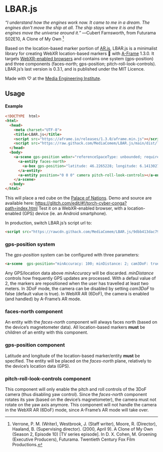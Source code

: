 # LBAR.js
*“I understand how the engines work now. It came to me in a dream. The engines don't move the ship at all. The ship stays where it is and the engines move the universe around it.”*
―Cubert Farnsworth, from Futurama S02E10, A Clone of My Own [^1]

Based on the location-based marker portion of [AR.js](https://github.com/AR-js-org/AR.js), LBAR.js is a minimalist library for creating WebXR location-based markers 📍 with [A-Frame](https://github.com/aframevr/aframe/) 1.3.0. It targets [WebXR-enabled browsers](https://caniuse.com/webxr) and contains one system (gps-position) and three components (faces-north; gps-position; pitch-roll-look-controls). LBAR.js’s last version is 0.3.1, and is published under the MIT Licence.

Made with ♡ at the [Media Engineering Institute](https://heig-vd.ch/en/research/mei).

## Usage

#### Example
```html
<!DOCTYPE  html>
<html>
  <head>
    <meta charset="UTF-8">
    <title>LBAR.js</title>
    <script src="https://aframe.io/releases/1.3.0/aframe.min.js"></script>
    <script src="https://raw.githack.com/MediaComem/LBAR.js/main/dist/lbar-v0.3.1.min.js"></script>
  </head>
  <body>
    <a-scene gps-position webxr="referenceSpaceType: unbounded; requiredFeatures: unbounded;">
      <a-entity faces-north>
        <a-box gps-position="latitude: 46.2265228; longitude: 6.1413027" color="red"></a-box>
      </a-entity>
      <a-entity position="0 0 0" camera pitch-roll-look-controls></a-entity>
    </a-scene>
  </body>
</html>
```
This will place a red cube on the [Palace of Nations](https://en.wikipedia.org/wiki/Palace_of_Nations).
Demo and source are available here: https://glitch.com/edit/#!/torch-cyber-conga?path=index.html
Test it on a WebXR-enabled browser, with a location-enabled (GPS) device (ie. an Android smartphone).

In production, switch LBAR.js’s script url to:
```html
<script src="https://rawcdn.githack.com/MediaComem/LBAR.js/9dbb413dac79430868844e7a06b82e89f112fed3/dist/lbar-v0.3.min.js"></script>
```
### gps-position system
The *gps-position* system can be configured with three parameters:
```html
<a-scene  gps-position="minAccuracy: 100; minDistance: 2; cam3DoF: true">
```
Any GPS/location data above *minAccuracy* will be discarded.
*minDistance* controls how frequently GPS updates are processed. With a defaul value of 2, the markers are repositioned when the user has travelled at least two meters.
In 3DoF mode, the camera can be disabled by setting *cam3DoF* to false (default value is true).
In WebXR AR (6DoF), the camera is enabled (and handled) by A-Frame’s AR mode.

### faces-north component
An entity with the *faces-north* component will always faces north (based on the device’s magnetometer data). All location-based markers **must** be children of an entity with this component.

### gps-position component
Latitude and longitude of the location-based marker/entity **must** be specified. The entity will be placed on the *faces-north* plane, relatively to the device’s location data (GPS).

### pitch-roll-look-controls component
This component will only enable the pitch and roll controls of the 3DoF camera (thus disabling yaw control). Since the *faces-north* component rotates its yaw (based on the device’s magnetometer), the camera must not rotate on the yaw axis anymore. This component will not handle the camera in the WebXR AR (6DoF) mode, since A-Frame’s AR mode will take over.


[^1]: Verrone, P. M. (Writer), Westbrook, J. (Staff writer), Moore, R. (Director), Haaland, B. (Supervising director). (2000, April 9). A Clone of My Own (Season 2, Episode 10) [TV series episode]. In D. X. Cohen, M. Groening (Executive Producers), Futurama. Twentieth Century Fox Film Productions.

